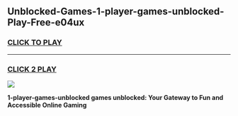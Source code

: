 
## Unblocked-Games-1-player-games-unblocked-Play-Free-e04ux
<h3>
<a href="https://premium76.site?title=1-player-games-unblocked&ref=09A">CLICK TO PLAY</a></h3>
<hr>

<h3>
<a href="https://premium76.site?title=1-player-games-unblocked&ref=09A">CLICK 2 PLAY</a>
  
</h3>

<a href="https://premium76.site?title=1-player-games-unblocked&ref=09A"><img src="https://clearcache.store/games.png"></a>


**1-player-games-unblocked games unblocked: Your Gateway to Fun and Accessible Online Gaming**

